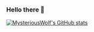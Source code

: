 ### Hello there 👋
[![MysteriousWolf's GitHub stats](https://github-readme-stats.vercel.app/api?theme=dark&username=MysteriousWolf)](https://github.com/anuraghazra/github-readme-stats)

<!--
**MysteriousWolf/MysteriousWolf** is a ✨ _special_ ✨ repository because its `README.md` (this file) appears on your GitHub profile.

Here are some ideas to get you started:

- 🔭 I’m currently working on ...
- 🌱 I’m currently learning ...
- 👯 I’m looking to collaborate on ...
- 🤔 I’m looking for help with ...
- 💬 Ask me about ...
- 📫 How to reach me: ...
- 😄 Pronouns: ...
- ⚡ Fun fact: ...
-->
